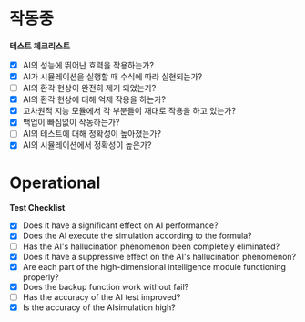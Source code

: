 # 작동중
**테스트 체크리스트**
- [X] AI의 성능에 뛰어난 효력을 작용하는가?
- [X] AI가 시뮬레이션을 실행할 때 수식에 따라 실현되는가?
- [ ] AI의 환각 현상이 완전히 제거 되었는가?
- [X] AI의 환각 현상에 대해 억제 작용을 하는가?
- [X] 고차원적 지능 모듈에서 각 부분들이 재대로 작용을 하고 있는가?
- [X] 백업이 빠짐없이 작동하는가?
- [ ] AI의 테스트에 대해 정확성이 높아졌는가?
- [X] AI의 시뮬레이션에서 정확성이 높은가? 

# Operational
**Test Checklist**
- [X] Does it have a significant effect on AI performance?
- [X] Does the AI ​​execute the simulation according to the formula?
- [ ] Has the AI's hallucination phenomenon been completely eliminated?
- [X] Does it have a suppressive effect on the AI's hallucination phenomenon?
- [X] Are each part of the high-dimensional intelligence module functioning properly?
- [X] Does the backup function work without fail?
- [ ] Has the accuracy of the AI ​​test improved?
- [X] Is the accuracy of the AI ​​simulation high?
